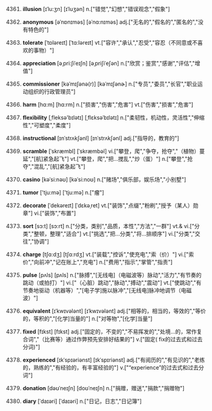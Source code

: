 4361. **illusion**
[ɪˈlu:ʒn]  [ɪˈluʒən]
n.["错觉","幻想","错误观念","假象"]  

4362. **anonymous**
[əˈnɒnɪməs]  [əˈnɑ:nɪməs]
adj.["无名的","假名的","匿名的","没有特色的"]  

4363. **tolerate**
[ˈtɒləreɪt]  [ˈtɑ:ləreɪt]
vt.["容许","承认","忍受","容忍（不同意或不喜欢的事物）"]  

4364. **appreciation**
[əˌpri:ʃiˈeɪʃn]  [əˌpriʃiˈeʃən]
n.["欣赏；鉴赏","感谢","评估","增值"]  

4365. **commissioner**
[kəˈmɪʃənə(r)]  [kəˈmɪʃənɚ]
n.["专员","委员","长官","职业运动组织的行政管理员"]  

4366. **harm**
[hɑ:m]  [hɑ:rm]
n.["损害","伤害","危害"]  vt.["伤害","损害","危害"]  

4367. **flexibility**
[ˌfleksə'bɪlətɪ]  [ˌflɛksəˈbɪlətɪ]
n.["柔韧性，机动性，灵活性","伸缩性","可塑度","柔度"]  

4368. **instructional**
[ɪnˈstrʌkʃənl]  [ɪnˈstrʌkʃənl]
adj.["指导的，教育的"]  

4369. **scramble**
[ˈskræmbl]  [ˈskræmbəl]
vi.["攀登，爬","争夺，抢夺","（植物）蔓延","[航]紧急起飞"]  vt.["攀登，爬","把…搅乱","炒（蛋）"]  n.["攀登","抢夺","混乱","[航]紧急起飞"]  

4370. **casino**
[kəˈsi:nəʊ]  [kəˈsi:noʊ]
n.["赌场","俱乐部，娱乐场","小别墅"]  

4371. **tumor**
['tju:mə]  ['tju:mə]
n.["瘤"]  

4372. **decorate**
[ˈdekəreɪt]  [ˈdɛkəˌret]
vt.["装饰","点缀","粉刷","授予（某人）勋章"]  vi.["装饰","布置"]  

4373. **sort**
[sɔ:t]  [sɔ:rt]
n.["分类，类别","品质，本性","方法","一群"]  vt.& vi.["分类","整顿，整理","适合"]  vt.["挑选","把…分类","将…排顺序"]  vi.["分类","交往","协调"]  

4374. **charge**
[tʃɑ:dʒ]  [tʃɑ:rdʒ]
vt.["装载","控诉","使充电","索（价）"]  vi.["索价","向前冲","记在账上","充电"]  n.["费用","指示","掌管","指责"]  

4375. **pulse**
[pʌls]  [pʌls]
n.["脉搏","[无线电]（电磁波等）脉动","活力","有节奏的跳动（或拍打）"]  vi.["（心脏）跳动","脉动","搏动","震动"]  vt.["使跳动","有节奏地驱动（机器等）","[电子学]施以脉冲","[无线电]脉冲地调节（电磁波）"]  

4376. **equivalent**
[ɪˈkwɪvələnt]  [ɪˈkwɪvələnt]
adj.["相等的，相当的，等效的","等价的，等积的","[化学]当量的"]  n.["对等物","[化学]当量"]  

4377. **fixed**
[fɪkst]  [fɪkst]
adj.["固定的，不变的","不易挥发的","处境…的，常作复合词","（比赛等）通过作弊预先安排好结果的"]  v.["固定( fix的过去式和过去分词)"]  

4378. **experienced**
[ɪkˈspɪəriənst]  [ɪkˈspɪriənst]
adj.["有阅历的","有见识的","老练的，熟练的","有经验的，有丰富经验的"]  v.["“experience”的过去式和过去分词"]  

4379. **donation**
[dəʊˈneɪʃn]  [doʊˈneɪʃn]
n.["捐赠，赠送","捐款","捐赠物"]  

4380. **diary**
[ˈdaɪəri]  [ˈdaɪəri]
n.["日记，日志","日记簿"]  

